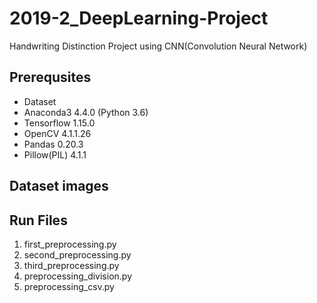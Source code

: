 # 2019-2_DeepLearning-Project
Handwriting Distinction Project using CNN(Convolution Neural Network)

## Prerequsites
- Dataset
- Anaconda3 4.4.0 (Python 3.6)
- Tensorflow 1.15.0
- OpenCV 4.1.1.26
- Pandas 0.20.3
- Pillow(PIL) 4.1.1

## Dataset images


## Run Files
1. first_preprocessing.py
2. second_preprocessing.py
3. third_preprocessing.py
4. preprocessing_division.py
5. preprocessing_csv.py
